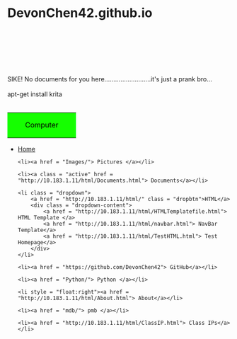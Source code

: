 # DevonChen42.github.io
<!DOCTYPE html>
<html>
<header> <title>	</title>
<link rel="stylesheet" href="css/navbar.css">
<style>
.active {
background-color: #FF4252;
}
<!---Get Rid Later--->
table{
	
}
td{
	background-color: #15FF00;
	color: white;
}
.button{
	border: none;
	background-color: #15FF00;
	color: black;
	padding: 15px 32px;
	text-align: center;
	text-decoration: none;
	display: inline-block;
	font-size: 16px;
}
</style>
</header>
<body>
<br></br><br></br>
SIKE! No documents for you here..........................it's just a prank bro...
<br></br>
apt-get install krita
<br></br>
<table>
	<tr>
		<td>
		<a class = "button" href = "https://pcpartpicker.com/list/shpbNN"> Computer </a>
		</td>
	</tr>
</table>
<ul>
	<li><a href = "http://10.183.1.11"> Home</a></li>
	
	<li><a href = "Images/"> Pictures </a></li>
	
	<li><a class = "active" href = "http://10.183.1.11/html/Documents.html"> Documents</a></li>
	
	<li class = "dropdown">
		<a href = "http://10.183.1.11/html/" class = "dropbtn">HTML</a>
		<div class = "dropdown-content">
			<a href = "http://10.183.1.11/html/HTMLTemplatefile.html"> HTML Template </a>
			<a href = "http://10.183.1.11/html/navbar.html"> NavBar Template</a>
			<a href = "http://10.183.1.11/html/TestHTML.html"> Test Homepage</a>
		</div>
	</li>
	
	<li><a href = "https://github.com/DevonChen42"> GitHub</a></li>
	
	<li><a href = "Python/"> Python </a></li>

	<li style = "float:right"><a href = "http://10.183.1.11/html/About.html"> About</a></li>

	<li><a href = "mdb/"> pmb </a></li>

	<li><a href = "http://10.183.1.11/html/ClassIP.html"> Class IPs</a></li>

</ul>

</body>
</html>
